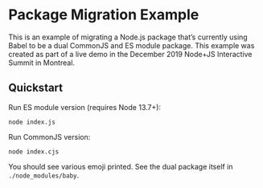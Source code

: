 # Package Migration Example

This is an example of migrating a Node.js package that’s currently using Babel to be a dual CommonJS and ES module package. This example was created as part of a live demo in the December 2019 Node+JS Interactive Summit in Montreal.

## Quickstart

Run ES module version (requires Node 13.7+):

```shell
node index.js
```

Run CommonJS version:

```shell
node index.cjs
```

You should see various emoji printed. See the dual package itself in `./node_modules/baby`.
